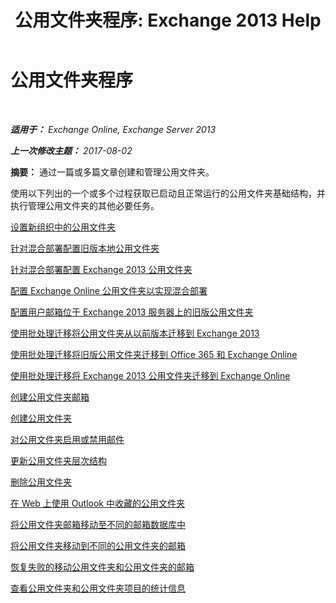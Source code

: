 ﻿---
title: '公用文件夹程序: Exchange 2013 Help'
TOCTitle: 公用文件夹程序
ms:assetid: afa54c8e-f3ab-4f5f-85ad-fb2a905ecfa9
ms:mtpsurl: https://technet.microsoft.com/zh-cn/library/JJ657481(v=EXCHG.150)
ms:contentKeyID: 50491306
ms.date: 05/21/2018
mtps_version: v=EXCHG.150
ms.translationtype: MT
---

# 公用文件夹程序

 

_**适用于：** Exchange Online, Exchange Server 2013_

_**上一次修改主题：** 2017-08-02_

**摘要：** 通过一篇或多篇文章创建和管理公用文件夹。

使用以下列出的一个或多个过程获取已启动且正常运行的公用文件夹基础结构，并执行管理公用文件夹的其他必要任务。

[设置新组织中的公用文件夹](set-up-public-folders-in-a-new-organization-exchange-2013-help.md)

[针对混合部署配置旧版本地公用文件夹](configure-legacy-on-premises-public-folders-for-a-hybrid-deployment-exchange-2013-help.md)

[针对混合部署配置 Exchange 2013 公用文件夹](configure-exchange-2013-public-folders-for-a-hybrid-deployment-exchange-2013-help.md)

[配置 Exchange Online 公用文件夹以实现混合部署](configure-exchange-online-public-folders-for-a-hybrid-deployment-exchange-2013-help.md)

[配置用户邮箱位于 Exchange 2013 服务器上的旧版公用文件夹](configure-legacy-public-folders-where-user-mailboxes-are-on-exchange-2013-servers-exchange-2013-help.md)

[使用批处理迁移将公用文件夹从以前版本迁移到 Exchange 2013](use-batch-migration-to-migrate-public-folders-to-exchange-2013-from-previous-versions-exchange-2013-help.md)

[使用批处理迁移将旧版公用文件夹迁移到 Office 365 和 Exchange Online](use-batch-migration-to-migrate-legacy-public-folders-to-office-365-and-exchange-online-exchange-online-help.md)

[使用批处理迁移将 Exchange 2013 公用文件夹迁移到 Exchange Online](use-batch-migration-to-migrate-exchange-2013-public-folders-to-exchange-online-exchange-online-help.md)

[创建公用文件夹邮箱](create-a-public-folder-mailbox-exchange-2013-help.md)

[创建公用文件夹](create-a-public-folder-exchange-2013-help.md)

[对公用文件夹启用或禁用邮件](mail-enable-or-mail-disable-a-public-folder-exchange-2013-help.md)

[更新公用文件夹层次结构](update-the-public-folder-hierarchy-exchange-2013-help.md)

[删除公用文件夹](remove-a-public-folder-exchange-2013-help.md)

[在 Web 上使用 Outlook 中收藏的公用文件夹](use-favorite-public-folders-in-outlook-on-the-web-exchange-2013-help.md)

[将公用文件夹邮箱移动至不同的邮箱数据库中](move-a-public-folder-mailbox-to-a-different-mailbox-database-exchange-2013-help.md)

[将公用文件夹移动到不同的公用文件夹的邮箱](move-a-public-folder-to-a-different-public-folder-mailbox-exchange-2013-help.md)

[恢复失败的移动公用文件夹和公用文件夹的邮箱](restore-public-folders-and-public-folder-mailboxes-from-failed-moves-exchange-2013-help.md)

[查看公用文件夹和公用文件夹项目的统计信息](https://docs.microsoft.com/zh-cn/exchange/collaboration-exo/public-folders/view-public-folder-statistics)

